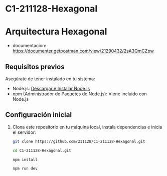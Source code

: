 # C1-211128-Hexagonal

# Arquitectura Hexagonal
- documentacion: https://documenter.getpostman.com/view/21290432/2sA3QmCZpw


## Requisitos previos

Asegúrate de tener instalado en tu sistema:

- Node.js: [Descargar e Instalar Node.js](https://nodejs.org/)
- npm (Administrador de Paquetes de Node.js): Viene incluido con Node.js

## Configuración inicial

1. Clona este repositorio en tu máquina local, instala dependencias e inicia el servidor:

   ```bash
   git clone https://github.com/211128/C1-211128-Hexagonal.git

   cd C1-211128-Hexagonal.git

   npm install
   
   npm run dev




 
   
   

